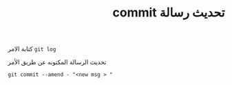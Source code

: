 
# <div dir =rtl >تحديث رسالة commit
</div>

<br>

##### <div dir =rtl > 
كتابة الامر `git log `
  
  تحديث الرسالة المكتوبه عن طريق الأمر
  
  `git commit --amend - "<new msg > "`

</div>
<br>




